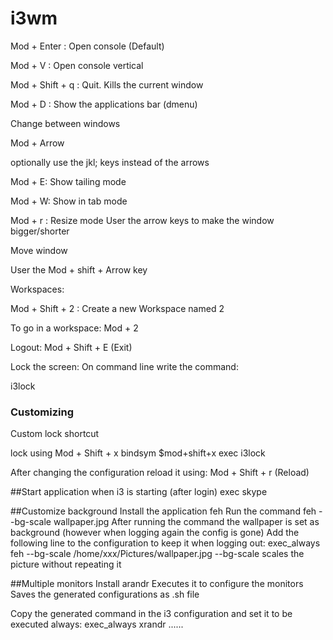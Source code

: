 i3wm
====

Mod + Enter : Open console (Default)

Mod + V : Open console vertical

Mod + Shift + q : Quit. Kills the current window

Mod + D : Show the applications bar (dmenu)

Change between windows

Mod + Arrow

optionally use the jkl; keys instead of the arrows  

Mod + E: Show tailing mode

Mod + W: Show in tab mode

Mod + r : Resize mode
  User the arrow keys to make the window bigger/shorter

Move window

User the Mod + shift + Arrow key


Workspaces:

Mod + Shift + 2 : Create a new Workspace named 2

To go in a workspace: Mod + 2

Logout:
Mod + Shift + E (Exit)

Lock the screen:
On command line write the command:

i3lock


### Customizing

Custom lock shortcut 

lock using Mod + Shift + x
bindsym $mod+shift+x exec i3lock


After changing the configuration reload it using:
Mod + Shift + r (Reload)

##Start application when i3 is starting (after login)
exec skype

##Customize background
Install the application feh
Run the command feh --bg-scale wallpaper.jpg
After running the command the wallpaper is set as background (however when logging again the config is gone)
Add the following line to the configuration to keep it when logging out:
exec_always feh --bg-scale /home/xxx/Pictures/wallpaper.jpg 
--bg-scale scales the picture without repeating it

##Multiple monitors
Install arandr
Executes it to configure the monitors
Saves the generated configurations as .sh file

Copy the generated command in the i3 configuration and set it to be executed always:
exec_always xrandr ...... 

